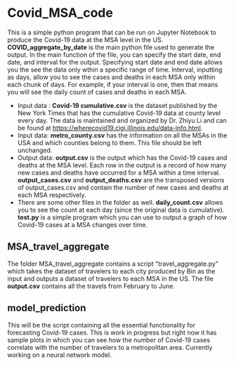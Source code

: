 # Covid_MSA_code
This is a simple python program that can be run on Jupyter Notebook to produce the Covid-19 data at the MSA level in the US. **COVID_aggregate_by_date** is the main python 
file used to generate the output. In the main function of the file, you can specify the start date, end date, and interval for the output. Specifying start date and end date
allows you the see the data only wthin a specific range of time. Interval, inputting as days, allow you to see the cases and deaths in each MSA only within each chunk of days.
For example, if your interval is one, then that means you will see the daily count of cases and deaths in each MSA.  
- Input data : **Covid-19 cumulative.csv** is the dataset published by the New York Times that has the cumulative Covid-19 data at county level every day. The data is maintained and organized by Dr. Zhiyu Li and can be found at https://wherecovid19.cigi.illinois.edu/data-info.html.   
- Input data: **metro_county.csv** has the information on all the MSAs in the USA and which counties belong to them. This file should be left unchanged.
- Output data: **output.csv** is the output which has the Covid-19 cases and deaths at the MSA level. Each row in the output is a record of how many new cases and deaths have occurred for a MSA within a time interval. **output_cases.csv** and **output_deaths.csv** are the transposed versions of output_cases.csv and contain the number of new cases and deaths at each MSA respectively.
- There are some other files in the folder as well. **daily_count.csv** allows you to see the count at each day (since the original data is cumulative). **test.py** is a simple
program which you can use to output a graph of how Covid-19 cases at a MSA changes over time.

## MSA_travel_aggregate
The folder MSA_travel_aggregate contains a script "travel_aggregate.py" which takes the dataset of travelers to each city produced by Bin as the input and outputs a dataset of travelers to each MSA in the US. The file **output.csv** contains all the travels from February to June.
             
## model_prediction
This will be the script containing all the essential functionality for forecasting Covid-19 cases. This is work in progress but right now it has sample plots in which you can see how the number of Covid-19 cases correlate with the number of travelers to a metropolitan area. Currently working on a neural network model.
